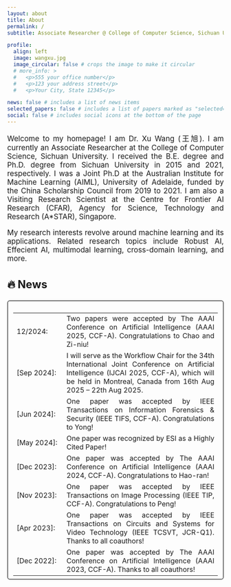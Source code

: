 ```yaml
---
layout: about
title: About
permalink: /
subtitle: Associate Researcher @ College of Computer Science, Sichuan University

profile:
  align: left
  image: wangxu.jpg
  image_circular: false # crops the image to make it circular
  # more_info: >
  #   <p>555 your office number</p>
  #   <p>123 your address street</p>
  #   <p>Your City, State 12345</p>

news: false # includes a list of news items
selected_papers: false # includes a list of papers marked as "selected={true}"
social: false # includes social icons at the bottom of the page
---
```


<div class="boxmine" style="width:100%;">
<p align="justify" style="font-size: 17px;">
Welcome to my homepage! I am Dr. Xu Wang (王旭). I am currently an Associate Researcher at the College of Computer Science, Sichuan University. I received the B.E. degree and Ph.D. degree from Sichuan University in 2015 and 2021, respectively. I was a Joint Ph.D at the Australian Institute for Machine Learning (AIML), University of Adelaide, funded by the China Scholarship Council from 2019 to 2021. I am also a Visiting Research Scientist at the Centre for Frontier AI Research (CFAR), Agency for Science, Technology and Research (A*STAR), Singapore.
</p>

<p align="justify" style="font-size: 17px;">
My research interests revolve around machine learning and its applications. Related research topics include Robust AI, Effecient AI, multimodal learning, cross-domain learning, and more. 
<a href="https://scholar.google.com/citations?user=XTOXhy4AAAAJ&hl=en"></a> 
</p>
</div>

<!-- 🔥 <strong style="font-size: 20px;"> News </strong>
<ul style="text-align: justify; margin: 0; padding: 0;">
    <li>[Dec 2024] Two papers were accepted by The AAAI Conference on Artificial Intelligence (AAAI 2025, CCF-A). Congratulations to Chao and Zi-niu!</li>
    <li>[Sep 2024] I will serve as the Workflow Chair for the 34th International Joint Conference on Artificial Intelligence (IJCAI 2025, CCF-A), which will be held in Montreal, Canada from 16th Aug 2025 – 22th Aug 2025.</li>
    <li>[Jun 2024] One paper was accepted by IEEE Transactions on Information Forensics & Security (IEEE TIFS, CCF-A). Congratulations to Yong!</li>
    <li>[May 2024] One paper was recognized by ESI as a Highly Cited Paper!</li>
    <li>[Dec 2023] One paper was accepted by The AAAI Conference on Artificial Intelligence (AAAI 2024, CCF-A). Congratulations to Hao-ran!</li>
    <li>[Nov 2023] One paper was accepted by IEEE Transactions on Image Processing (IEEE TIP, CCF-A). Congratulations to Peng!</li>
    <li>[Apr 2023] One paper was accepted by IEEE Transactions on Circuits and Systems for Video Technology (IEEE TCSVT, JCR-Q1). Thanks to all coauthors!</li>
    <li>[Dec 2022] One paper was accepted by The AAAI Conference on Artificial Intelligence (AAAI 2023, CCF-A). Thanks to all coauthors!</li>
</ul> -->


<div class="page-header">
  <h2 id="textbook" style="font-size:25px;">🔥 News</h2>
</div>
<p style="margin:15px 0px 0px 0px;"></p>

<div
  class="panel"
  style="padding:11px 12px 6px 12px; border-radius:6px; border-style: solid; border-width:2px; border-color: #666666;"
>
  <div class="media">
    <table class="table table-borderless" style="width: 100%; text-align: justify;">
      <tbody>
        <tr>
          <td width="100" style="text-align: justify;">12/2024:</td>
          <td style="text-align: justify;">
            Two papers were accepted by The AAAI Conference on Artificial
            Intelligence (AAAI 2025, CCF-A). Congratulations to Chao and
            Zi-niu!
          </td>
        </tr>
        <tr>
          <td width="60" style="text-align: justify;">[Sep 2024]:</td>
          <td style="text-align: justify;">
            I will serve as the Workflow Chair for the 34th International Joint
            Conference on Artificial Intelligence (IJCAI 2025, CCF-A), which
            will be held in Montreal, Canada from 16th Aug 2025 – 22th Aug
            2025.
          </td>
        </tr>
        <tr>
          <td width="50" style="text-align: justify;">[Jun 2024]:</td>
          <td style="text-align: justify;">
            One paper was accepted by IEEE Transactions on Information
            Forensics & Security (IEEE TIFS, CCF-A). Congratulations to Yong!
          </td>
        </tr>
        <tr>
          <td width="50" style="text-align: justify;">[May 2024]:</td>
          <td style="text-align: justify;">
            One paper was recognized by ESI as a Highly Cited Paper!
          </td>
        </tr>
        <tr>
          <td width="50" style="text-align: justify;">[Dec 2023]:</td>
          <td style="text-align: justify;">
            One paper was accepted by The AAAI Conference on Artificial
            Intelligence (AAAI 2024, CCF-A). Congratulations to Hao-ran!
          </td>
        </tr>
        <tr>
          <td width="50" style="text-align: justify;">[Nov 2023]:</td>
          <td style="text-align: justify;">
            One paper was accepted by IEEE Transactions on Image Processing
            (IEEE TIP, CCF-A). Congratulations to Peng!
          </td>
        </tr>
        <tr>
          <td width="50" style="text-align: justify;">[Apr 2023]:</td>
          <td style="text-align: justify;">
            One paper was accepted by IEEE Transactions on Circuits and Systems
            for Video Technology (IEEE TCSVT, JCR-Q1). Thanks to all coauthors!
          </td>
        </tr>
        <tr>
          <td width="60" style="text-align: justify;">[Dec 2022]:</td>
          <td style="text-align: justify;">
            One paper was accepted by The AAAI Conference on Artificial
            Intelligence (AAAI 2023, CCF-A). Thanks to all coauthors!
          </td>
        </tr>
      </tbody>
    </table>
    <p style="margin:-15px 0px 0px 0px;"></p>
  </div>
</div>

